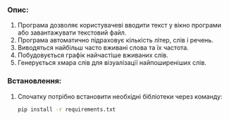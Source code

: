 ### Опис:
1. Програма дозволяє користувачеві вводити текст у вікно програми або завантажувати текстовий файл.
2. Програма автоматично підраховує кількість літер, слів і речень.
3. Виводяться найбільш часто вживані слова та їх частота.
4. Побудовується графік найчастіше вживаних слів.
5. Генерується хмара слів для візуалізації найпоширеніших слів.

### Встановлення:
1. Спочатку потрібно встановити необхідні бібліотеки через команду:
   ```bash
   pip install -r requirements.txt
